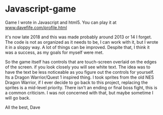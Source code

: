 # Javascript-game
Game I wrote in Javascript and html5.  You can play it at www.davefife.com/profile.html

it's now late 2018 and this was made probably around 2013 or 14 I forget.
  The code is not as organized as it needs to be, I can work with it,
but I wrote it in a sloppy way. A lot of things can be improved.  Despite that, I think it was a success, as my goals for myself were met.

  So the game itself has controls that are touch-screen overlaid on the edges of the screen.
if you look closely you will see white text. The idea was to have the text be 
less noticeable as you figure out the controls for yourself.  Its a Dragon Warrior/Quest 1
inspired thing.  I took sprites from the old NES Dragon Warrior, if I ever decide to go back to this project,
replacing the sprites is a mid-level priority.  There isn't an ending or final boss fight,
this is a common criticism.  I was not concerned with that, but maybe sometime I will go back.





All the best,
Dave
